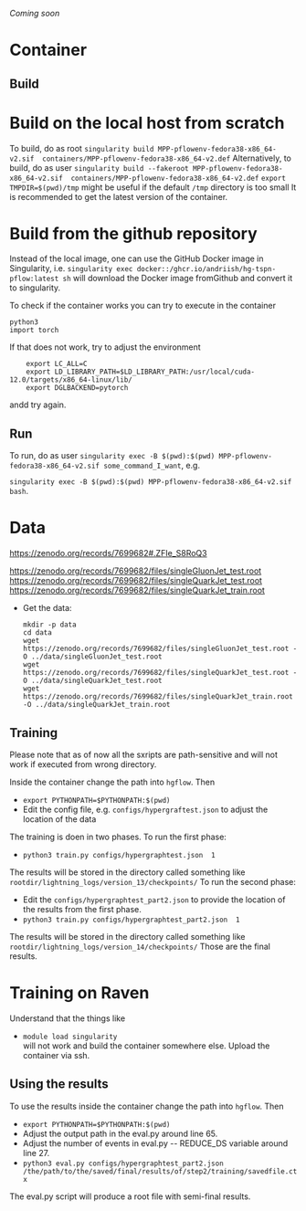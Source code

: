 _Coming soon_


# Container 

## Build

# Build on the local host from scratch
To build, do as root `singularity build MPP-pflowenv-fedora38-x86_64-v2.sif  containers/MPP-pflowenv-fedora38-x86_64-v2.def`
Alternatively, to build, do as user `singularity build --fakeroot MPP-pflowenv-fedora38-x86_64-v2.sif  containers/MPP-pflowenv-fedora38-x86_64-v2.def`
`export TMPDIR=$(pwd)/tmp`  might be useful if the default `/tmp` directory is too small
It is recommended to get the latest version of the container.

# Build from the github repository

Instead of the local image, one can use the GitHub Docker image in Singularity, i.e.
`singularity exec docker::/ghcr.io/andriish/hg-tspn-pflow:latest sh` will download the Docker image fromGithub and convert it to singularity.


To check if the container works you can try to execute in the container 
```
python3
import torch
```
If that does not work, try to adjust the environment
```
    export LC_ALL=C
    export LD_LIBRARY_PATH=$LD_LIBRARY_PATH:/usr/local/cuda-12.0/targets/x86_64-linux/lib/
    export DGLBACKEND=pytorch
```
andd try again.    

## Run
To run, do  as user  `singularity exec -B $(pwd):$(pwd) MPP-pflowenv-fedora38-x86_64-v2.sif some_command_I_want`, e.g.

`singularity exec -B $(pwd):$(pwd) MPP-pflowenv-fedora38-x86_64-v2.sif bash`.

# Data 
https://zenodo.org/records/7699682#.ZFIe_S8RoQ3

https://zenodo.org/records/7699682/files/singleGluonJet_test.root
https://zenodo.org/records/7699682/files/singleQuarkJet_test.root
https://zenodo.org/records/7699682/files/singleQuarkJet_train.root

  -  Get the data: 
     ```
     mkdir -p data
     cd data
     wget https://zenodo.org/records/7699682/files/singleGluonJet_test.root -O ../data/singleGluonJet_test.root
     wget https://zenodo.org/records/7699682/files/singleQuarkJet_test.root -O ../data/singleQuarkJet_test.root
     wget https://zenodo.org/records/7699682/files/singleQuarkJet_train.root -O ../data/singleQuarkJet_train.root
     ```


## Training
Please note that as of now all the sxripts are path-sensitive and will not work if executed from wrong directory.

Inside the container change the path into `hgflow`.
Then 
  - `export PYTHONPATH=$PYTHONPATH:$(pwd)`
  -  Edit the config file, e.g. `configs/hypergraftest.json` to adjust the location of the data

The training is doen in two phases.
To run the first phase:

  - `python3 train.py configs/hypergraphtest.json  1`
  
The results will be stored in the directory called something like `rootdir/lightning_logs/version_13/checkpoints/`
To run the second phase:
  - Edit the `configs/hypergraphtest_part2.json` to provide the location of the results from the first phase.
  - `python3 train.py configs/hypergraphtest_part2.json  1`
  
The results will be stored in the directory called something like `rootdir/lightning_logs/version_14/checkpoints/`
Those are the final results.
 
# Training on Raven

Understand that the things like 
  - `module load singularity`  
will not work and build the container somewhere else.
Upload the container via ssh.

## Using the results

To use the results inside the container change the path into `hgflow`.
Then 
  - `export PYTHONPATH=$PYTHONPATH:$(pwd)`
  - Adjust the output path in the eval.py around line 65.
  - Adjust the number of events in eval.py -- REDUCE_DS variable around line 27.
  - `python3 eval.py configs/hypergraphtest_part2.json  /the/path/to/the/saved/final/results/of/step2/training/savedfile.ctx`

The eval.py script will produce a root file with semi-final results.


  